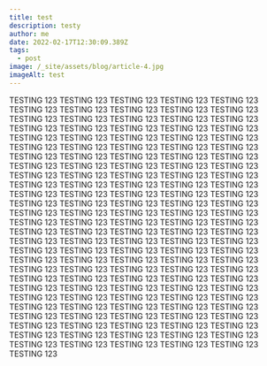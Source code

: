 ```yaml
---
title: test
description: testy
author: me
date: 2022-02-17T12:30:09.389Z
tags:
  - post
image: /_site/assets/blog/article-4.jpg
imageAlt: test
---
```

TESTING 123 TESTING 123 TESTING 123 TESTING 123 TESTING 123 TESTING 123 TESTING 123 TESTING 123 TESTING 123 TESTING 123 TESTING 123 TESTING 123 TESTING 123 TESTING 123 TESTING 123 TESTING 123 TESTING 123 TESTING 123 TESTING 123 TESTING 123 TESTING 123 TESTING 123 TESTING 123 TESTING 123 TESTING 123 TESTING 123 TESTING 123 TESTING 123 TESTING 123 TESTING 123 TESTING 123 TESTING 123 TESTING 123 TESTING 123 TESTING 123 TESTING 123 TESTING 123 TESTING 123 TESTING 123 TESTING 123 TESTING 123 TESTING 123 TESTING 123 TESTING 123 TESTING 123 TESTING 123 TESTING 123 TESTING 123 TESTING 123 TESTING 123 TESTING 123 TESTING 123 TESTING 123 TESTING 123 TESTING 123 TESTING 123 TESTING 123 TESTING 123 TESTING 123 TESTING 123 TESTING 123 TESTING 123 TESTING 123 TESTING 123 TESTING 123 TESTING 123 TESTING 123 TESTING 123 TESTING 123 TESTING 123 TESTING 123 TESTING 123 TESTING 123 TESTING 123 TESTING 123 TESTING 123 TESTING 123 TESTING 123 TESTING 123 TESTING 123 TESTING 123 TESTING 123 TESTING 123 TESTING 123 TESTING 123 TESTING 123 TESTING 123 TESTING 123 TESTING 123 TESTING 123 TESTING 123 TESTING 123 TESTING 123 TESTING 123 TESTING 123 TESTING 123 TESTING 123 TESTING 123 TESTING 123 TESTING 123 TESTING 123 TESTING 123 TESTING 123 TESTING 123 TESTING 123 TESTING 123 TESTING 123 TESTING 123 TESTING 123 TESTING 123 TESTING 123 TESTING 123 TESTING 123 TESTING 123 TESTING 123 TESTING 123 TESTING 123 TESTING 123 TESTING 123 TESTING 123 TESTING 123 TESTING 123 TESTING 123 TESTING 123 TESTING 123 TESTING 123 TESTING 123 TESTING 123 TESTING 123 TESTING 123 TESTING 123 TESTING 123 TESTING 123 TESTING 123 TESTING 123 TESTING 123